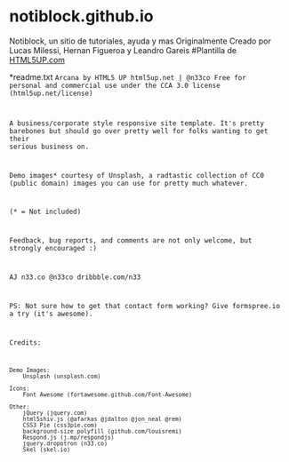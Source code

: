 # notiblock.github.io
Notiblock, un sitio de tutoriales, ayuda y mas
Originalmente Creado por Lucas Milessi, Hernan Figueroa y Leandro Gareis
#Plantilla de <a href="http://html5up.net">HTML5UP.com</a>

*readme.txt
<code>Arcana by HTML5 UP
html5up.net | @n33co
Free for personal and commercial use under the CCA 3.0 license (html5up.net/license)


A business/corporate style responsive site template. It's pretty barebones but should
go over pretty well for folks wanting to get their serious business on.

Demo images* courtesy of Unsplash, a radtastic collection of CC0 (public domain) images
you can use for pretty much whatever.

(* = Not included)

Feedback, bug reports, and comments are not only welcome, but strongly encouraged :)

AJ
n33.co @n33co dribbble.com/n33

PS: Not sure how to get that contact form working? Give formspree.io a try (it's awesome).


Credits:

	Demo Images:
		Unsplash (unsplash.com)

	Icons:
		Font Awesome (fortawesome.github.com/Font-Awesome)

	Other:
		jQuery (jquery.com)
		html5shiv.js (@afarkas @jdalton @jon_neal @rem)
		CSS3 Pie (css3pie.com)
		background-size polyfill (github.com/louisremi)
		Respond.js (j.mp/respondjs)
		jquery.dropotron (n33.co)
		Skel (skel.io)
</code>